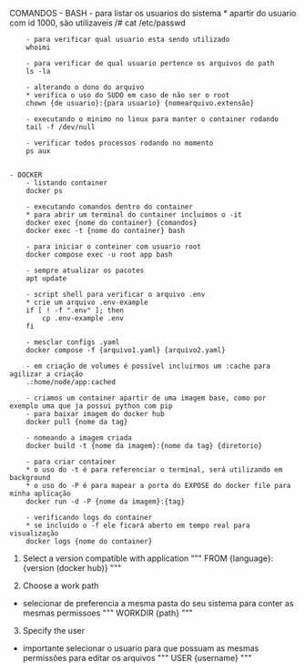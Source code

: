 COMANDOS
    - BASH
        - para listar os usuarios do sistema
        * apartir do usuario com id 1000, são utilizaveis
        /# cat /etc/passwd

        - para verificar qual usuario esta sendo utilizado
        whoimi

        - para verificar de qual usuario pertence os arquivos do path
        ls -la

        - alterando o dono do arquivo
        * verifica o uso do SUDO em caso de não ser o root
        chown {de usuario}:{para usuario} {nomearquivo.extensão}

        - executando o minimo no linux para manter o container rodando
        tail -f /dev/null

        - verificar todos processos rodando no momento
        ps aux
    

    - DOCKER
        - listando container
        docker ps

        - executando comandos dentro do container
        * para abrir um terminal do container incluimos o -it
        docker exec {nome do container} {comandos}
        docker exec -t {nome do container} bash

        - para iniciar o conteiner com usuario root
        docker compose exec -u root app bash

        - sempre atualizar os pacotes
        apt update

        - script shell para verificar o arquivo .env
        * crie um arquivo .env-example
        if [ ! -f ".env" ]; then
            cp .env-example .env
        fi

        - mesclar configs .yaml
        docker compose -f {arquivo1.yaml} {arquivo2.yaml}

        - em criação de volumes é possível incluirmos um :cache para agilizar a criação
        .:home/node/app:cached

        - criamos um container apartir de uma imagem base, como por exemplo uma que ja possui python com pip
        - para baixar imagem do docker hub
        docker pull {nome da tag}

        - nomeando a imagem criada
        docker build -t {nome da imagem}:{nome da tag} {diretorio}

        - para criar container
        * o uso do -t é para referenciar o terminal, será utilizando em background
        * o uso do -P é para mapear a porta do EXPOSE do docker file para minha aplicação
        docker run -d -P {nome da imagem}:{tag}

        - verificando logs do container
        * se incluido o -f ele ficará aberto em tempo real para visualização
        docker logs {nome do container}

1. Select a version compatible with application
    """
    FROM {language}:{version (docker hub)}
    """

2. Choose a work path
* selecionar de preferencia a mesma pasta do seu sistema para conter as mesmas permissoes
    """
    WORKDIR {path}
    """

3. Specify the user
* importante selecionar o usuario para que possuam as mesmas permissões para editar os arquivos
    """
    USER {username}
    """